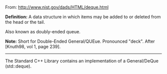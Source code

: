 From: http://www.nist.gov/dads/HTML/deque.html

**Definition:** A data structure in which items may be added to or deleted from the head or the tail.

Also known as doubly-ended queue.

**Note:** Short for Double-Ended General/QUEue. Pronounced "deck". After [Knuth98, vol 1, page 239]. 

----

The Standard C++ Library contains an implementation of a General/DeQue (std::deque).